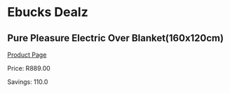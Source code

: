 
# Ebucks Dealz
## Pure Pleasure Electric Over Blanket(160x120cm)
[Product Page](https://www.ebucks.com/web/shop/productSelected.do?prodId=1136306391&catId=704982758)

Price: R889.00

Savings: 110.0


	
